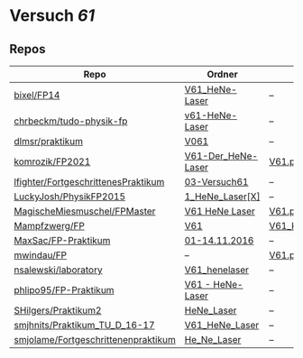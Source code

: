 # Versuch *61*

## Repos

|                                       Repo                                       |                                                              Ordner                                                               |                                                                          PDFs                                                                           |
|----------------------------------------------------------------------------------|-----------------------------------------------------------------------------------------------------------------------------------|---------------------------------------------------------------------------------------------------------------------------------------------------------|
|[bixel/FP14](../repo/bixel/FP14)                                                  |[V61_HeNe-Laser](https://github.com/bixel/FP14/tree/master/V61_HeNe-Laser)                                                         |–                                                                                                                                                        |
|[chrbeckm/tudo-physik-fp](../repo/chrbeckm/tudo-physik-fp)                        |[v61-HeNe-Laser](https://github.com/chrbeckm/tudo-physik-fp/tree/master/v61-HeNe-Laser)                                            |–                                                                                                                                                        |
|[dlmsr/praktikum](../repo/dlmsr/praktikum)                                        |[V061](https://github.com/dlmsr/praktikum/tree/master/V061)                                                                        |–                                                                                                                                                        |
|[komrozik/FP2021](../repo/komrozik/FP2021)                                        |[V61-Der_HeNe-Laser](https://github.com/komrozik/FP2021/tree/main/V61-Der_HeNe-Laser)                                              |[V61.pdf](https://docs.google.com/viewer?url=https://raw.githubusercontent.com/komrozik/FP2021/main/V61-Der_HeNe-Laser/V61.pdf)                          |
|[lfighter/FortgeschrittenesPraktikum](../repo/lfighter/FortgeschrittenesPraktikum)|[03-Versuch61](https://github.com/lfighter/FortgeschrittenesPraktikum/tree/master/03-Versuch61)                                    |–                                                                                                                                                        |
|[LuckyJosh/PhysikFP2015](../repo/LuckyJosh/PhysikFP2015)                          |[1_HeNe_Laser[X]](https://github.com/LuckyJosh/PhysikFP2015/tree/master/1_HeNe_Laser%5BX%5D)                                       |–                                                                                                                                                        |
|[MagischeMiesmuschel/FPMaster](../repo/MagischeMiesmuschel/FPMaster)              |[V61 HeNe Laser](https://github.com/MagischeMiesmuschel/FPMaster/tree/master/V61%20HeNe%20Laser)                                   |[V61.pdf](https://docs.google.com/viewer?url=https://raw.githubusercontent.com/MagischeMiesmuschel/FPMaster/master/Protokolle/V61.pdf)                   |
|[Mampfzwerg/FP](../repo/Mampfzwerg/FP)                                            |[V61](https://github.com/Mampfzwerg/FP/tree/master/V61)                                                                            |[V61_Krieg_Karzel.pdf](https://docs.google.com/viewer?url=https://raw.githubusercontent.com/Mampfzwerg/FP/master/V61/latex-template/V61_Krieg_Karzel.pdf)|
|[MaxSac/FP-Praktikum](../repo/MaxSac/FP-Praktikum)                                |[01-14.11.2016](https://github.com/MaxSac/FP-Praktikum/tree/master/01-14.11.2016)                                                  |–                                                                                                                                                        |
|[mwindau/FP](../repo/mwindau/FP)                                                  |–                                                                                                                                  |[V61.pdf](https://docs.google.com/viewer?url=https://raw.githubusercontent.com/mwindau/FP/master/FP_Bachelor/V61.pdf)                                    |
|[nsalewski/laboratory](../repo/nsalewski/laboratory)                              |[V61_henelaser](https://github.com/nsalewski/laboratory/tree/master/FP/V61_henelaser)                                              |–                                                                                                                                                        |
|[phlipo95/FP-Praktikum](../repo/phlipo95/FP-Praktikum)                            |[V61 - HeNe-Laser](https://github.com/phlipo95/FP-Praktikum/tree/master/V61%20-%20HeNe-Laser)                                      |–                                                                                                                                                        |
|[SHilgers/Praktikum2](../repo/SHilgers/Praktikum2)                                |[HeNe_Laser](https://github.com/SHilgers/Praktikum2/tree/master/HeNe_Laser)                                                        |–                                                                                                                                                        |
|[smjhnits/Praktikum_TU_D_16-17](../repo/smjhnits/Praktikum_TU_D_16-17)            |[V61_HeNe_Laser](https://github.com/smjhnits/Praktikum_TU_D_16-17/tree/master/Fortgeschrittenenpraktikum/Protokolle/V61_HeNe_Laser)|–                                                                                                                                                        |
|[smjolame/Fortgeschrittenenpraktikum](../repo/smjolame/Fortgeschrittenenpraktikum)|[He_Ne_Laser](https://github.com/smjolame/Fortgeschrittenenpraktikum/tree/master/He_Ne_Laser)                                      |–                                                                                                                                                        |
